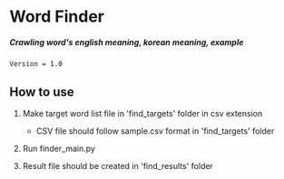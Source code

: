 # Word Finder

##### Crawling word's english meaning, korean meaning, example

`Version = 1.0`

## How to use

1. Make target word list file in 'find_targets' folder in csv extension  
    - CSV file should follow sample.csv format in 'find_targets' folder 
    
2. Run finder_main.py

3. Result file should be created in 'find_results' folder